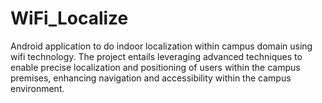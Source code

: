 # WiFi_Localize
Android application to do indoor localization within campus domain using wifi technology. The project entails leveraging advanced techniques to enable precise localization and positioning of users within the campus premises, enhancing navigation and accessibility within the campus environment.
